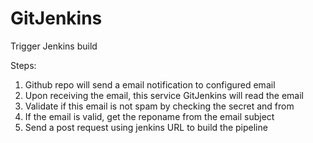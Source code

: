 # GitJenkins
Trigger Jenkins build

Steps:
1. Github repo  will send a email notification to configured email
2. Upon receiving the email, this service GitJenkins will read the email
3. Validate if this email is not spam by checking the secret and from
4. If the email is valid, get the reponame from the email subject
5. Send a post request using jenkins URL to build the pipeline
